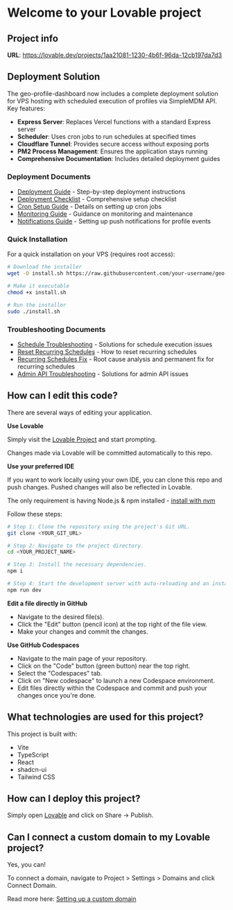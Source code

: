 # Welcome to your Lovable project

## Project info

**URL**: https://lovable.dev/projects/1aa21081-1230-4b6f-96da-12cb197da7d3

## Deployment Solution

The geo-profile-dashboard now includes a complete deployment solution for VPS hosting with scheduled execution of profiles via SimpleMDM API. Key features:

- **Express Server**: Replaces Vercel functions with a standard Express server
- **Scheduler**: Uses cron jobs to run schedules at specified times
- **Cloudflare Tunnel**: Provides secure access without exposing ports
- **PM2 Process Management**: Ensures the application stays running
- **Comprehensive Documentation**: Includes detailed deployment guides

### Deployment Documents

- [Deployment Guide](DEPLOYMENT.md) - Step-by-step deployment instructions
- [Deployment Checklist](DEPLOYMENT_CHECKLIST.md) - Comprehensive setup checklist
- [Cron Setup Guide](CRON_SETUP.md) - Details on setting up cron jobs
- [Monitoring Guide](MONITORING.md) - Guidance on monitoring and maintenance
- [Notifications Guide](NOTIFICATIONS.md) - Setting up push notifications for profile events

### Quick Installation

For a quick installation on your VPS (requires root access):

```bash
# Download the installer
wget -O install.sh https://raw.githubusercontent.com/your-username/geo-profile-dashboard/main/install.sh

# Make it executable
chmod +x install.sh

# Run the installer
sudo ./install.sh
```

### Troubleshooting Documents

- [Schedule Troubleshooting](SCHEDULE_TROUBLESHOOTING.md) - Solutions for schedule execution issues
- [Reset Recurring Schedules](RESET_RECURRING_SCHEDULES.md) - How to reset recurring schedules
- [Recurring Schedules Fix](RECURRING_SCHEDULES_FIX.md) - Root cause analysis and permanent fix for recurring schedules
- [Admin API Troubleshooting](ADMIN_API_TROUBLESHOOTING.md) - Solutions for admin API issues

## How can I edit this code?

There are several ways of editing your application.

**Use Lovable**

Simply visit the [Lovable Project](https://lovable.dev/projects/1aa21081-1230-4b6f-96da-12cb197da7d3) and start prompting.

Changes made via Lovable will be committed automatically to this repo.

**Use your preferred IDE**

If you want to work locally using your own IDE, you can clone this repo and push changes. Pushed changes will also be reflected in Lovable.

The only requirement is having Node.js & npm installed - [install with nvm](https://github.com/nvm-sh/nvm#installing-and-updating)

Follow these steps:

```sh
# Step 1: Clone the repository using the project's Git URL.
git clone <YOUR_GIT_URL>

# Step 2: Navigate to the project directory.
cd <YOUR_PROJECT_NAME>

# Step 3: Install the necessary dependencies.
npm i

# Step 4: Start the development server with auto-reloading and an instant preview.
npm run dev
```

**Edit a file directly in GitHub**

- Navigate to the desired file(s).
- Click the "Edit" button (pencil icon) at the top right of the file view.
- Make your changes and commit the changes.

**Use GitHub Codespaces**

- Navigate to the main page of your repository.
- Click on the "Code" button (green button) near the top right.
- Select the "Codespaces" tab.
- Click on "New codespace" to launch a new Codespace environment.
- Edit files directly within the Codespace and commit and push your changes once you're done.

## What technologies are used for this project?

This project is built with:

- Vite
- TypeScript
- React
- shadcn-ui
- Tailwind CSS

## How can I deploy this project?

Simply open [Lovable](https://lovable.dev/projects/1aa21081-1230-4b6f-96da-12cb197da7d3) and click on Share -> Publish.

## Can I connect a custom domain to my Lovable project?

Yes, you can!

To connect a domain, navigate to Project > Settings > Domains and click Connect Domain.

Read more here: [Setting up a custom domain](https://docs.lovable.dev/tips-tricks/custom-domain#step-by-step-guide)
